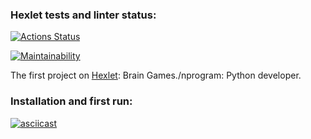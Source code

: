 ### Hexlet tests and linter status:
[![Actions Status](https://github.com/ivanvasutinskiy/python-project-49/actions/workflows/hexlet-check.yml/badge.svg)](https://github.com/ivanvasutinskiy/python-project-49/actions)

[![Maintainability](https://api.codeclimate.com/v1/badges/5e002949e4c499150d5e/maintainability)](https://codeclimate.com/github/ivanvasutinskiy/python-project-49/maintainability)

The first project on [Hexlet](https://ru.hexlet.io/professions/python/projects/49): Brain Games./nprogram: Python developer.

### Installation and first run:

[![asciicast](https://asciinema.org/a/JBZ5IDG4RcQpDtCl0nX0dHb3z.svg)](https://asciinema.org/a/JBZ5IDG4RcQpDtCl0nX0dHb3z)
